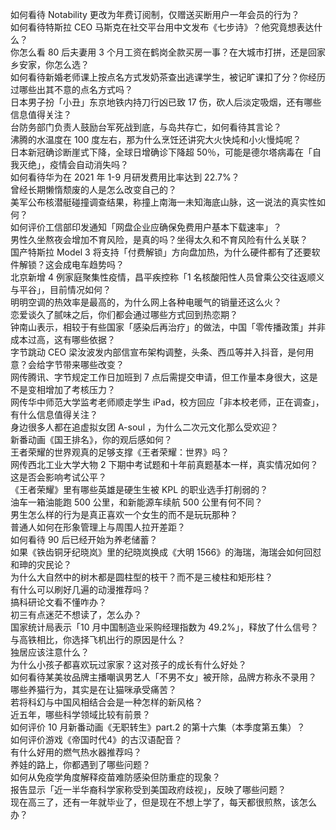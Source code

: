 如何看待 Notability 更改为年费订阅制，仅赠送买断用户一年会员的行为？  
如何看待特斯拉 CEO 马斯克在社交平台用中文发布《七步诗》？他究竟想表达什么？  
你怎么看 80 后夫妻用 3 个月工资在鹤岗全款买房一事？在大城市打拼，还是回家乡安家，你怎么选？  
如何看待新婚老师课上按点名方式发奶茶查出逃课学生，被记旷课扣了分？你经历过哪些出其不意的点名方式吗？  
日本男子扮「小丑」东京地铁内持刀行凶已致 17 伤，砍人后淡定吸烟，还有哪些信息值得关注？  
台防务部门负责人鼓励台军死战到底，与岛共存亡，如何看待其言论？  
沸腾的水温度在 100 度左右，那为什么烹饪还讲究大火快炖和小火慢炖呢？  
日本新冠确诊断崖式下降，全球日增确诊下降超 50％，可能是德尔塔病毒在「自我灭绝」，疫情会自动消失吗？  
如何看待华为在 2021 年 1-9 月研发费用比率达到 22.7%？  
曾经长期懒惰颓废的人是怎么改变自己的？  
美军公布核潜艇碰撞调查结果，称撞上南海一未知海底山脉，这一说法的真实性如何？  
如何评价工信部印发通知「网盘企业应确保免费用户基本下载速率」？  
男性久坐熬夜会增加不育风险，是真的吗？坐得太久和不育风险有什么关联？  
国产特斯拉 Model 3 将支持「付费解锁」方向盘加热，为什么硬件都有了还要软件解锁？这会成电车趋势吗？  
北京新增 4 例家庭聚集性疫情，昌平疾控称「1 名核酸阳性人员曾乘公交往返顺义与平谷」，目前情况如何？  
明明空调的热效率是最高的，为什么网上各种电暖气的销量还这么火？  
恋爱谈久了腻味之后，你们都会通过哪些方式回到热恋期？  
钟南山表示，相较于有些国家「感染后再治疗」的做法，中国「零传播政策」并非成本过高，这有哪些依据？  
字节跳动 CEO 梁汝波发内部信宣布架构调整，头条、西瓜等并入抖音，是何用意？会给字节带来哪些改变？  
网传腾讯、字节规定工作日加班到 7 点后需提交申请，但工作量本身很大，这是不是变相增加了考核压力？  
网传华中师范大学监考老师顺走学生 iPad，校方回应「非本校老师，正在调查」，有什么信息值得关注？  
身边很多人都在追虚拟女团 A-soul ，为什么二次元文化那么受欢迎？  
新番动画《国王排名》，你的观后感如何？  
王者荣耀的世界观真的足够支撑《王者荣耀：世界》吗？  
网传西北工业大学大物 2 下期中考试题和十年前真题基本一样，真实情况如何？这是否会影响考试公平？  
《王者荣耀》里有哪些英雄是硬生生被 KPL 的职业选手打削弱的？  
油车一箱油能跑 500 公里，和新能源车续航 500 公里有何不同？  
男生怎么样的行为是真正喜欢一个女生的而不是玩玩那种？  
普通人如何在形象管理上与周围人拉开差距？  
如何看待 90 后已经开始为养老储蓄？  
如果《铁齿铜牙纪晓岚》里的纪晓岚换成《大明 1566》的海瑞，海瑞会如何回怼和珅的灾民论？  
为什么大自然中的树木都是圆柱型的枝干？而不是三棱柱和矩形柱？  
有什么可以刷好几遍的动漫推荐吗？  
搞科研论文看不懂咋办？  
初三有点迷茫不想读了，怎么办？  
国家统计局表示「10 月中国制造业采购经理指数为 49.2%」，释放了什么信号？  
与高铁相比，你选择飞机出行的原因是什么？  
独居应该注意什么？  
为什么小孩子都喜欢玩过家家？这对孩子的成长有什么好处？  
如何看待某美妆品牌主播嘲讽男艺人「不男不女」被开除，品牌方称永不录用？  
哪些养猫行为，其实是在让猫咪承受痛苦？  
若将科幻与中国风相结合会是一种怎样的新风格？  
近五年，哪些科学领域比较有前景？  
如何评价 10 月新番动画《无职转生》part.2 的第十六集（本季度第五集）？  
如何评价游戏《帝国时代4》的古汉语配音？  
有什么好用的燃气热水器推荐吗？  
养娃的路上，你都遇到了哪些问题？  
如何从免疫学角度解释疫苗难防感染但防重症的现象？  
报告显示「近一半华裔科学家称受到美国政府歧视」，反映了哪些问题？  
现在高三了，还有一年就毕业了，但是现在不想上学了，每天都很煎熬，该怎么办？  
